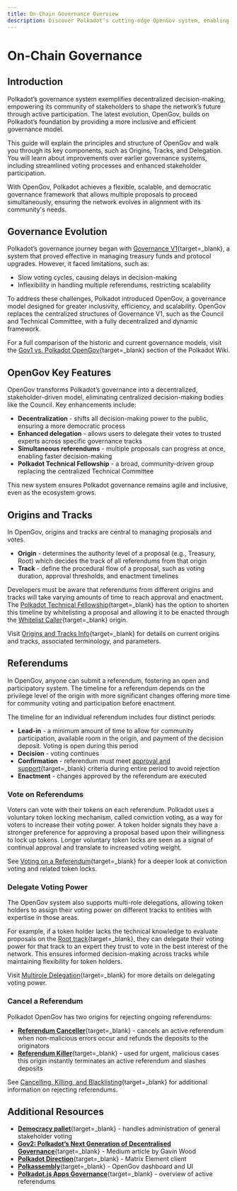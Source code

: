 ```yaml
---
title: On-Chain Governance Overview
description: Discover Polkadot’s cutting-edge OpenGov system, enabling transparent, decentralized decision-making through direct democracy and flexible governance tracks.
---
```


# On-Chain Governance 

## Introduction

Polkadot’s governance system exemplifies decentralized decision-making, empowering its community of stakeholders to shape the network’s future through active participation. The latest evolution, OpenGov, builds on Polkadot’s foundation by providing a more inclusive and efficient governance model.

This guide will explain the principles and structure of OpenGov and walk you through its key components, such as Origins, Tracks, and Delegation. You will learn about improvements over earlier governance systems, including streamlined voting processes and enhanced stakeholder participation.

With OpenGov, Polkadot achieves a flexible, scalable, and democratic governance framework that allows multiple proposals to proceed simultaneously, ensuring the network evolves in alignment with its community's needs.

## Governance Evolution

Polkadot’s governance journey began with [Governance V1](https://wiki.polkadot.network/docs/learn/learn-governance#governance-summary){target=\_blank}, a system that proved effective in managing treasury funds and protocol upgrades. However, it faced limitations, such as:

- Slow voting cycles, causing delays in decision-making
- Inflexibility in handling multiple referendums, restricting scalability

To address these challenges, Polkadot introduced OpenGov, a governance model designed for greater inclusivity, efficiency, and scalability. OpenGov replaces the centralized structures of Governance V1, such as the Council and Technical Committee, with a fully decentralized and dynamic framework.

For a full comparison of the historic and current governance models, visit the [Gov1 vs. Polkadot OpenGov](https://wiki.polkadot.network/docs/learn-polkadot-opengov#gov1-vs-polkadot-opengov){target=\_blank} section of the Polkadot Wiki.

## OpenGov Key Features

OpenGov transforms Polkadot’s governance into a decentralized, stakeholder-driven model, eliminating centralized decision-making bodies like the Council. Key enhancements include:

- **Decentralization** - shifts all decision-making power to the public, ensuring a more democratic process
- **Enhanced delegation** - allows users to delegate their votes to trusted experts across specific governance tracks
- **Simultaneous referendums** - multiple proposals can progress at once, enabling faster decision-making
- **Polkadot Technical Fellowship** - a broad, community-driven group replacing the centralized Technical Committee

This new system ensures Polkadot governance remains agile and inclusive, even as the ecosystem grows.

## Origins and Tracks

In OpenGov, origins and tracks are central to managing proposals and votes.

- **Origin** - determines the authority level of a proposal (e.g., Treasury, Root) which decides the track of all referendums from that origin
- **Track** - define the procedural flow of a proposal, such as voting duration, approval thresholds, and enactment timelines

Developers must be aware that referendums from different origins and tracks will take varying amounts of time to reach approval and enactment. The [Polkadot Technical Fellowship](https://wiki.polkadot.network/docs/learn-polkadot-technical-fellowship){target=\_blank} has the option to shorten this timeline by whitelisting a proposal and allowing it to be enacted through the [Whitelist Caller](https://wiki.polkadot.network/docs/learn-polkadot-opengov-origins#whitelisted-caller){target=\_blank} origin.

Visit [Origins and Tracks Info](https://wiki.polkadot.network/docs/learn-polkadot-opengov#origins-and-tracks){target=\_blank} for details on current origins and tracks, associated terminology, and parameters.

## Referendums

In OpenGov, anyone can submit a referendum, fostering an open and participatory system. The timeline for a referendum depends on the privilege level of the origin with more significant changes offering more time for community voting and participation before enactment. 

The timeline for an individual referendum includes four distinct periods:

- **Lead-in** - a minimum amount of time to allow for community participation, available room in the origin, and payment of the decision deposit. Voting is open during this period
- **Decision** - voting continues
- **Confirmation** - referendum must meet [approval and support](https://wiki.polkadot.network/docs/learn-polkadot-opengov#approval-and-support){target=\_blank} criteria during entire period to avoid rejection
- **Enactment** - changes approved by the referendum are executed

### Vote on Referendums

Voters can vote with their tokens on each referendum. Polkadot uses a voluntary token locking mechanism, called conviction voting, as a way for voters to increase their voting power. A token holder signals they have a stronger preference for approving a proposal based upon their willingness to lock up tokens. Longer voluntary token locks are seen as a signal of continual approval and translate to increased voting weight.

See [Voting on a Referendum](https://wiki.polkadot.network/docs/learn-polkadot-opengov#voting-on-a-referendum){target=\_blank} for a deeper look at conviction voting and related token locks.

### Delegate Voting Power

The OpenGov system also supports multi-role delegations, allowing token holders to assign their voting power on different tracks to entities with expertise in those areas. 

For example, if a token holder lacks the technical knowledge to evaluate proposals on the [Root track](https://wiki.polkadot.network/docs/learn-polkadot-opengov-origins#root){target=\_blank}, they can delegate their voting power for that track to an expert they trust to vote in the best interest of the network. This ensures informed decision-making across tracks while maintaining flexibility for token holders.

Visit [Multirole Delegation](https://wiki.polkadot.network/docs/learn-polkadot-opengov#multirole-delegation){target=\_blank} for more details on delegating voting power.

### Cancel a Referendum

Polkadot OpenGov has two origins for rejecting ongoing referendums: 

- [**Referendum Canceller**](https://wiki.polkadot.network/docs/learn-polkadot-opengov-origins#referendum-canceller){target=\_blank} - cancels an active referendum when non-malicious errors occur and refunds the deposits to the originators
- [**Referendum Killer**](https://wiki.polkadot.network/docs/learn-polkadot-opengov-origins#referendum-killer){target=\_blank} - used for urgent, malicious cases this origin instantly terminates an active referendum and slashes deposits

See [Cancelling, Killing, and Blacklisting](https://wiki.polkadot.network/docs/learn-polkadot-opengov#cancelling-killing--blacklisting){target=\_blank} for additional information on rejecting referendums.

## Additional Resources

- [**Democracy pallet**](https://github.com/paritytech/polkadot-sdk/tree/master/substrate/frame/democracy/src){target=\_blank} - handles administration of general stakeholder voting
- [**Gov2: Polkadot’s Next Generation of Decentralised Governance**](https://medium.com/polkadot-network/gov2-polkadots-next-generation-of-decentralised-governance-4d9ef657d11b){target=\_blank} - Medium article by Gavin Wood
- [**Polkadot Direction**](https://matrix.to/#/#Polkadot-Direction:parity.io){target=\_blank} -  Matrix Element client
- [**Polkassembly**](https://polkadot.polkassembly.io/){target=\_blank} - OpenGov dashboard and UI
- [**Polkadot.js Apps Governance**](https://polkadot.js.org/apps/#/referenda){target=\_blank} - overview of active referendums